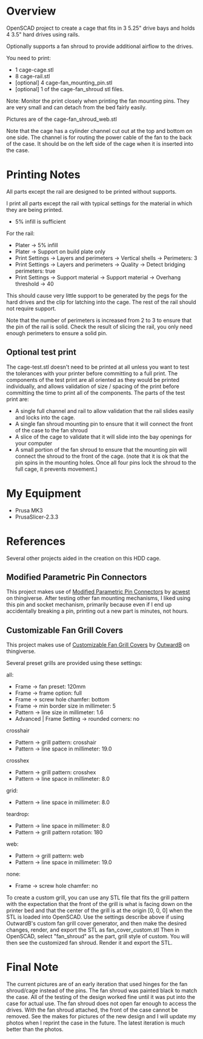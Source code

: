# Overview
OpenSCAD project to create a cage that fits in 3 5.25" drive bays and holds 4 3.5" hard drives using rails.

Optionally supports a fan shroud to provide additional airflow to the drives.

You need to print:

- 1 cage-cage.stl
- 8 cage-rail.stl
- [optional] 4 cage-fan_mounting_pin.stl
- [optional] 1 of the cage-fan_shroud stl files.

Note:  Monitor the print closely when printing the fan mounting pins.
They are very small and can detach from the bed fairly easily.

Pictures are of the cage-fan_shroud_web.stl

Note that the cage has a cylinder channel cut out at the top and bottom on one side.
The channel is for routing the power cable of the fan to the back of the case.
It should be on the left side of the cage when it is inserted into the case.

# Printing Notes
All parts except the rail are designed to be printed without supports.

I print all parts except the rail with typical settings for the material in which they are being printed.
- 5% infill is sufficient

For the rail:
- Plater -> 5% infill
- Plater -> Support on build plate only
- Print Settings -> Layers and perimeters -> Vertical shells -> Perimeters: 3
- Print Settings -> Layers and perimeters -> Quality -> Detect bridging perimeters: true
- Print Settings -> Support material -> Support material -> Overhang threshold -> 40

This should cause very little support to be generated by the pegs for the hard drives and the clip for latching into the cage.
The rest of the rail should not require support.

Note that the number of perimeters is increased from 2 to 3 to ensure that the pin of the rail is solid.
Check the result of slicing the rail, you only need enough perimeters to ensure a solid pin.

## Optional test print
The cage-test.stl doesn't need to be printed at all unless you want to test the tolerances with your printer before committing to a full print.
The components of the test print are all oriented as they would be printed individually, and allows validation of size / spacing of the print before committing the time to print all of the components.
The parts of the test print are:
- A single full channel and rail to allow validation that the rail slides easily and locks into the cage.
- A single fan shroud mounting pin to ensure that it will connect the front of the case to the fan shroud
- A slice of the cage to validate that it will slide into the bay openings for your computer
- A small portion of the fan shroud to ensure that the mounting pin will connect the shroud to the front of the cage.  (note that it is ok that the pin spins in the mounting holes.  Once all four pins lock the shroud to the full cage, it prevents movement.)

# My Equipment
- Prusa MK3
- PrusaSlicer-2.3.3

# References

Several other projects aided in the creation on this HDD cage.

## Modified Parametric Pin Connectors
This project makes use of [Modified Parametric Pin Connectors](https://www.thingiverse.com/thing:3218332) by [acwest](https://www.thingiverse.com/acwest/designs) on thingiverse.  After testing other fan mounting mechanisms, I liked using this pin and socket mechanism, primarily because even if I end up accidentally breaking a pin, printing out a new part is minutes, not hours.

## Customizable Fan Grill Covers
This project makes use of [Customizable Fan Grill Covers](https://www.thingiverse.com/thing:4837562) by [OutwardB](https://www.thingiverse.com/OutwardB) on thingiverse.

Several preset grills are provided using these settings:

all:
- Frame -> fan preset: 120mm
- Frame -> frame option: full
- Frame -> screw hole chamfer: bottom
- Frame -> min border size in millimeter: 5
- Pattern -> line size in millimeter: 1.6
- Advanced | Frame Setting -> rounded corners: no

crosshair
- Pattern -> grill pattern: crosshair
- Pattern -> line space in millimeter:  19.0

crosshex
- Pattern -> grill pattern: crosshex
- Pattern -> line space in millimeter:  8.0

grid:
- Pattern -> line space in millimeter:  8.0

teardrop:
- Pattern -> line space in millimeter:  8.0
- Pattern -> grill pattern rotation: 180

web:
- Pattern -> grill pattern: web
- Pattern -> line space in millimeter:  19.0

none:
- Frame -> screw hole chamfer: no

To create a custom grill, you can use any STL file that fits the grill pattern with the expectation that the front of the grill is what is facing down on the printer bed and that the center of the grill is at the origin [0, 0, 0] when the STL is loaded into OpenSCAD.
Use the settings describe above if using OutwardB's custom fan grill cover generator, and then make the desired changes, render, and export the STL as fan_cover_custom.stl
Then in OpenSCAD, select "fan_shroud" as the part, grill style of custom.
You will then see the customized fan shroud.
Render it and export the STL.

# Final Note
The current pictures are of an early iteration that used hinges for the fan shroud/cage instead of the pins.
The fan shroud was painted black to match the case.
All of the testing of the design worked fine until it was put into the case for actual use.
The fan shroud does not open far enough to access the drives.
With the fan shroud attached, the front of the case cannot be removed.
See the makes for pictures of the new design and I will update my photos when I reprint the case in the future.
The latest iteration is much better than the photos.

